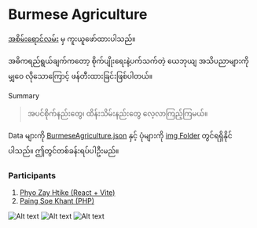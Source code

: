 # Burmese Agriculture

[အစိမ်းရောင်လမ်း](https://greenwaymyanmar.com/) မှ ကူးယူဖော်ထားပါသည်။

အဓိကရည်ရွယ်ချက်ကတော့ စိုက်ပျိုးရေးနဲ့ပက်သက်တဲ့ ယေဘုယျ အသိပညာများကို မျှဝေ လိုသောကြောင့် ဖန်တီးထားခြင်းဖြစ်ပါတယ်။

Summary
>အပင်စိုက်နည်းတွေ၊ ထိန်းသိမ်းနည်းတွေ လေ့လာကြည့်ကြမယ်။

Data များကို [BurmeseAgriculture.json](https://github.com/sannlynnhtun-coding/Burmese-Agriculture/blob/master/BlazorWasm.BurmeseAgriculture/wwwroot/data/BurmeseAgriculture.json) နှင့် ပုံများကို [img Folder](https://github.com/sannlynnhtun-coding/BlazorWasm.BurmeseAgriculture/tree/master/BlazorWasm.BurmeseAgriculture/wwwroot/data/img) တွင်ရရှိနိုင်ပါသည်။ ဤတွင်တစ်ခန်းရပ်ပါဦးမည်။

### Participants
1. [Phyo Zay Htike (React + Vite)](https://github.com/PhyoZayHtike/Burmese-Agriculture)
2. [Paing Soe Khant (PHP)](https://github.com/PaingSKhant/BurmeseAgriculture)

![Alt text](https://github.com/sannlynnhtun-coding/Burmese-Agriculture/blob/main/BurmeseAgricultureFlow1.jpg)
![Alt text](https://github.com/sannlynnhtun-coding/Burmese-Agriculture/blob/main/BurmeseAgricultureFlow2.jpg)
![Alt text](https://github.com/sannlynnhtun-coding/Burmese-Agriculture/blob/main/BurmeseAgricultureMindMap.jpg)

